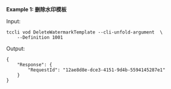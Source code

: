 **Example 1: 删除水印模板**



Input: 

```
tccli vod DeleteWatermarkTemplate --cli-unfold-argument  \
    --Definition 1001
```

Output: 
```
{
    "Response": {
        "RequestId": "12ae8d8e-dce3-4151-9d4b-5594145287e1"
    }
}
```


